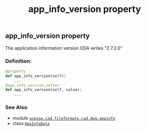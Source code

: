 ﻿---
title: app_info_version property
second_title: Aspose.CAD for Python via .NET API References
description: 
type: docs
weight: 40
url: /aspose.cad.fileformats.cad.dwg.appinfo/appinfodata/app_info_version/
is_root: false
---

## app_info_version property


The application information version ODA writes "2.7.2.0"
### Definition:
```python
@property
def app_info_version(self):
    ...
@app_info_version.setter
def app_info_version(self, value):
    ...
```

### See Also
* module [`aspose.cad.fileformats.cad.dwg.appinfo`](../../)
* class [`AppInfoData`](/cad/python-net/aspose.cad.fileformats.cad.dwg.appinfo/appinfodata)

